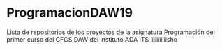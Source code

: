# ProgramacionDAW19
Lista de repositorios de los proyectos de la asignatura Programación del primer curso del CFGS DAW del instituto ADA ITS
iiiiiiiiiiisho
